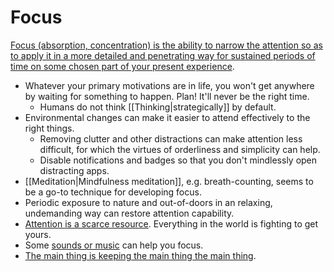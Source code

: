# Focus

[Focus (absorption, concentration) is the ability to narrow the attention so as to apply it in a more detailed and penetrating way for sustained periods of time on some chosen part of your present experience](https://www.lesswrong.com/s/xqgwpmwDYsn8osoje/p/35eEHAXis3jMqETod).

- Whatever your primary motivations are in life, you won't get anywhere by waiting for something to happen. Plan! It'll never be the right time.
  - Humans do not think [[Thinking|strategically]] by default.
- Environmental changes can make it easier to attend effectively to the right things.
  - Removing clutter and other distractions can make attention less difficult, for which the virtues of orderliness and simplicity can help.
  - Disable notifications and badges so that you don't mindlessly open distracting apps.
- [[Meditation|Mindfulness meditation]], e.g. breath-counting, seems to be a go-to technique for developing focus.
- Periodic exposure to nature and out-of-doors in an relaxing, undemanding way can restore attention capability.
- [Attention is a scarce resource](https://youtu.be/ZWI4_Oe-Qbs). Everything in the world is fighting to get yours.
- Some [sounds or music](https://mynoise.net/) can help you focus.
- [The main thing is keeping the main thing the main thing](https://mattrickard.com/keep-the-main-thing-the-main-thing).
